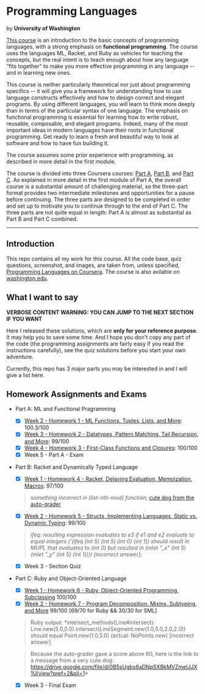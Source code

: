 # Programming Languages

by **University of Washington**

[This course](https://www.coursera.org/learn/programming-languages) is an introduction to the basic concepts of programming languages, with a strong emphasis on **functional programming**. The course uses the languages ML, Racket, and Ruby as vehicles for teaching the concepts, but the real intent is to teach enough about how any language “fits together” to make you more effective programming in any language -- and in learning new ones.

This course is neither particularly theoretical nor just about programming specifics -- it will give you a framework for understanding how to use language constructs effectively and how to design correct and elegant programs. By using different languages, you will learn to think more deeply than in terms of the particular syntax of one language. The emphasis on functional programming is essential for learning how to write robust, reusable, composable, and elegant programs. Indeed, many of the most important ideas in modern languages have their roots in functional programming. Get ready to learn a fresh and beautiful way to look at software and how to have fun building it.

The course assumes some prior experience with programming, as described in more detail in the first module.

The course is divided into three Coursera courses: [Part A](https://www.coursera.org/learn/programming-languages), [Part B](https://www.coursera.org/learn/programming-languages-part-b), and [Part C](https://www.coursera.org/learn/programming-languages-part-c).  As explained in more detail in the first module of Part A, the overall course is a substantial amount of challenging material, so the three-part format provides two intermediate milestones and opportunities for a pause before continuing.  The three parts are designed to be completed in order and set up to motivate you to continue through to the end of Part C.  The three parts are not quite equal in length: Part A is almost as substantial as Part B and Part C combined.

--------

## Introduction

This repo contains all my work for this course. All the code base, quiz questions, screenshot, and images, are taken from, unless specified, [Programming Languages on Coursera](https://www.coursera.org/learn/programming-languages). The course is also avilable on [washington.edu](https://courses.cs.washington.edu/courses/cse341/16sp/).

## What I want to say

**VERBOSE CONTENT WARNING: YOU CAN JUMP TO THE NEXT SECTION IF YOU WANT**

Here I released these solutions, which are **only for your reference purpose**. It may help you to save some time. And I hope you don't copy any part of the code (the programming assignments are fairly easy if you read the instructions carefully), see the quiz solutions before you start your own adventure.

Currently, this repo has 3 major parts you may be interested in and I will give a list here.

## Homework Assignments and Exams

- Part A: ML and Functional Pragramming

  - [X] [Week 2 - Homework 1 - ML Functions, Tuples, Lists, and More](./PartA/section1/hw1/): 100.3/100
  - [X] [Week 3 -  Homework 2 - Datatypes, Pattern Matching, Tail Recursion, and More](./PartA/section2/hw2/): 99/100
  - [X] [Week 4 -  Homework 3 - First-Class Functions and Closures](./PartA/section3/hw3): 100/100
  - [X] Week 5 -  Part A - Exam

- Part B: Racket and Dynamically Typed Language

  - [X] [Week 1 - Homework 4 - Racket, Delaying Evaluation, Memoization, Macros](./PartB/section5/hw4): 97/100 
  > _something incorrect in (list-nth-mod) function;_ 
  [cute dog from the auto-grader](https://drive.google.com/file/d/0B5sUgbs6aDNpSWhSZzVtcktDaTA/view?pref=2&pli=1)
  - [X] [Week 2 - Homework 5 - Structs, Implementing Languages, Static vs. Dynamic Typing](./PartB/section6/hw5): 99/100 
  > *ifeq: resulting expression evaluates to e3 if e1 and e2 evaluate to equal integers ('(ifeq (int 5) (int 5) (int 0) (int 1)) should result in MUPL that evaluates to (int 0) but resulted in (mlet "_x" (int 5) (mlet "_y" (int 5) (int 1)))) [incorrect answer];*
  - [X] Week 3 - Section Quiz

- Part C: Ruby and Object-Oriented Language

  - [X] [Week 1 - Homework 6 - Ruby, Object-Oriented Programming, Subclassing](./PartC/section8/hw6) 100/100
  - [X] [Week 2 - Homework 7 - Program Decomposition, Mixins, Subtyping, and More](./PartC/section9/hw7) 99/100 [69/70 for Ruby && 30/30 for SML] 
  > Ruby output: *intersect_methods(Line#intersect): Line.new(5.0,0.0).intersect(LineSegment.new(1.0,5.0,2.0,2.0)) should equal Point.new(1.0,5.0) (actual: NoPoints.new) [incorrect answer]
  
  > Because the auto-grader gave a score above 60, here is the link to a message from a very cute dog: https://drive.google.com/file/d/0B5sUgbs6aDNpSXBkMVZmelJJX1U/view?pref=2&pli=1*
  - [X] Week 3 - Final Exam
